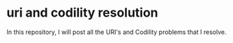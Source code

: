 # uri and codility resolution
In this repository, I will post all the URI's and Codility problems that I resolve.
